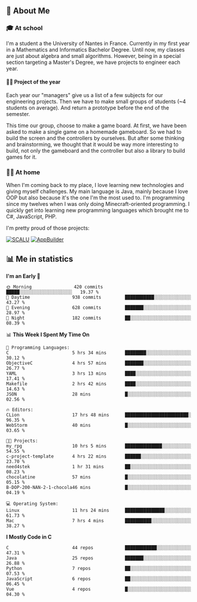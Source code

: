 ## 👀 About Me

### 🎓 At school

I'm a student a the University of Nantes in France. Currently in my first year in a Mathematics and Informatics Bachelor Degree. Until now, my classes are just about algebra and small algorithms. However, being in a special section targeting a Master's Degree, we have projects to engineer each year. 

#### 🔧🔬 Project of the year

Each year our "managers" give us a list of a few subjects for our engineering projects. Then we have to make small groups of students (~4 students on average). And return a prototype before the end of the semester.

This time our group, choose to make a game board. At first, we have been asked to make a single game on a homemade gameboard. So we had to build the screen and the controllers by ourselves. 
But after some thinking and brainstorming, we thought that it would be way more interesting to build, not only the gameboard and the controller but also a library to build games for it.

### 👨‍💻 At home

When I'm coming back to my place, I love learning new technologies and giving myself challenges. My main language is Java, mainly because I love OOP but also because it's the one I'm the most used to. I'm programming since my twelves when I was only doing Minecraft-oriented programming.  I quickly get into learning new programming languages which brought me to C#, JavaScript, PHP. 

I'm pretty proud of those projects:

[![SCALU](https://github-readme-stats.vercel.app/api/pin?username=renardfute&repo=SCALU)](https://github.com/renardfute/scalu)
[![AppBuilder](https://github-readme-stats.vercel.app/api/pin?username=pulsedev2&repo=AppBuilder)](https://github.com/pulsedev2/AppBuilder)

## 📊 Me in statistics
<!--START_SECTION:waka-->
**I'm an Early 🐤** 

```text
🌞 Morning                420 commits         █████░░░░░░░░░░░░░░░░░░░░   19.37 % 
🌆 Daytime                938 commits         ███████████░░░░░░░░░░░░░░   43.27 % 
🌃 Evening                628 commits         ███████░░░░░░░░░░░░░░░░░░   28.97 % 
🌙 Night                  182 commits         ██░░░░░░░░░░░░░░░░░░░░░░░   08.39 % 
```


📊 **This Week I Spent My Time On** 

```text
💬 Programming Languages: 
C                        5 hrs 34 mins       ████████░░░░░░░░░░░░░░░░░   30.12 % 
ObjectiveC               4 hrs 57 mins       ███████░░░░░░░░░░░░░░░░░░   26.77 % 
YAML                     3 hrs 13 mins       ████░░░░░░░░░░░░░░░░░░░░░   17.41 % 
Makefile                 2 hrs 42 mins       ████░░░░░░░░░░░░░░░░░░░░░   14.63 % 
JSON                     28 mins             █░░░░░░░░░░░░░░░░░░░░░░░░   02.56 % 

🔥 Editors: 
CLion                    17 hrs 48 mins      ████████████████████████░   96.35 % 
WebStorm                 40 mins             █░░░░░░░░░░░░░░░░░░░░░░░░   03.65 % 

🐱‍💻 Projects: 
my_rpg                   10 hrs 5 mins       ██████████████░░░░░░░░░░░   54.55 % 
c-project-template       4 hrs 22 mins       ██████░░░░░░░░░░░░░░░░░░░   23.70 % 
need4stek                1 hr 31 mins        ██░░░░░░░░░░░░░░░░░░░░░░░   08.23 % 
chocolatine              57 mins             █░░░░░░░░░░░░░░░░░░░░░░░░   05.15 % 
B-DOP-200-NAN-2-1-chocola46 mins             █░░░░░░░░░░░░░░░░░░░░░░░░   04.19 % 

💻 Operating System: 
Linux                    11 hrs 24 mins      ███████████████░░░░░░░░░░   61.73 % 
Mac                      7 hrs 4 mins        ██████████░░░░░░░░░░░░░░░   38.27 % 
```

**I Mostly Code in C** 

```text
C                        44 repos            ████████████░░░░░░░░░░░░░   47.31 % 
Java                     25 repos            ███████░░░░░░░░░░░░░░░░░░   26.88 % 
Python                   7 repos             ██░░░░░░░░░░░░░░░░░░░░░░░   07.53 % 
JavaScript               6 repos             ██░░░░░░░░░░░░░░░░░░░░░░░   06.45 % 
Vue                      4 repos             █░░░░░░░░░░░░░░░░░░░░░░░░   04.30 % 
```




<!--END_SECTION:waka-->
